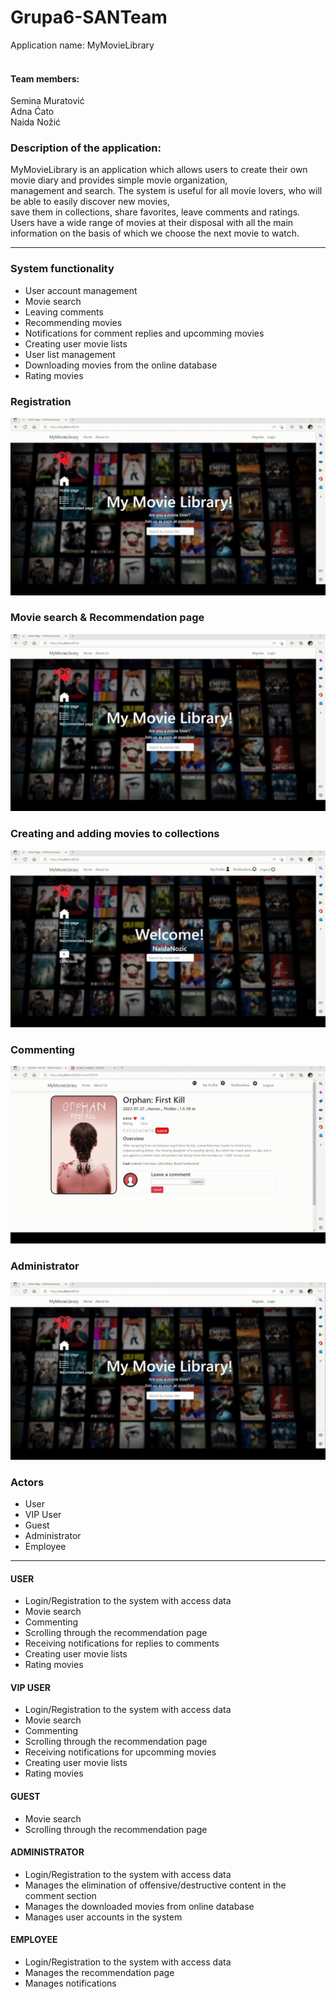 # Grupa6-SANTeam
Application name: MyMovieLibrary </br></br>
<h4>Team members:</h4>
Semina Muratović </br>
Adna Ćato</br>
Naida Nožić </br>
<h3>Description of the application:</h3> 
MyMovieLibrary is an application which allows users to create their own movie diary and provides simple movie organization,</br>
management and search. The system is useful for all movie lovers, who will be able to easily discover new movies,</br>
save them in collections, share favorites, leave comments and ratings. </br>
Users have a wide range of movies at their disposal with all the main information on the basis of which we choose the next movie to watch.
<hr>
<h3> System functionality </h3>
<ul>
<li>User account management</li>
<li>Movie search</li>
<li>Leaving comments</li>
<li>Recommending movies</li>
<li>Notifications for comment replies and upcomming movies</li>
<li>Creating user movie lists</li>
<li>User list management</li>
<li>Downloading movies from the online database</li>
<li>Rating movies</li>
</ul>

<h3>Registration</h3>
<img src="Videos/Registration.gif">

<br>
<h3>Movie search & Recommendation page</h3>
<img src="Videos/Guest-Functionality.gif">

<br>
<h3>Creating and adding movies to collections</h3>
<img src="Videos/Collections-Functionality.gif">

<br>
<h3>Commenting</h3>
<img src="Videos/Comment-Functionality.gif">

<br>
<h3>Administrator</h3>
<img src="Videos/Admin-Functionality.gif">

<h3>Actors</h3>
<ul>
<li>User</li>
<li>VIP User</li>
<li>Guest</li>
<li>Administrator</li>
<li>Employee</li>
</ul>
<hr>

<h4>USER</h4>
<ul>
<li>Login/Registration to the system with access data</li>
<li>Movie search</li>
<li>Commenting</li>
<li>Scrolling through the recommendation page</li>
<li>Receiving notifications for replies to comments</li>
<li>Creating user movie lists</li>
<li>Rating movies</li>
</ul>

<h4>VIP USER</h4>
<ul>
<li>Login/Registration to the system with access data</li>
<li>Movie search</li>
<li>Commenting</li>
<li>Scrolling through the recommendation page</li>
<li>Receiving notifications for upcomming movies</li>
<li>Creating user movie lists</li>
<li>Rating movies</li>
</ul>

<h4>GUEST</h4>
<ul>
<li>Movie search</li>
<li>Scrolling through the recommendation page</li>
</ul>

<h4>ADMINISTRATOR</h4>
<ul>
<li>Login/Registration to the system with access data</li>
<li>Manages the elimination of offensive/destructive content in the comment section</li>
<li>Manages the downloaded movies from online database</li>
<li>Manages user accounts in the system</li>
</ul>

<h4>EMPLOYEE</h4>
<ul>
<li>Login/Registration to the system with access data</li>
<li>Manages the recommendation page</li>
<li>Manages notifications</li>
</ul>
